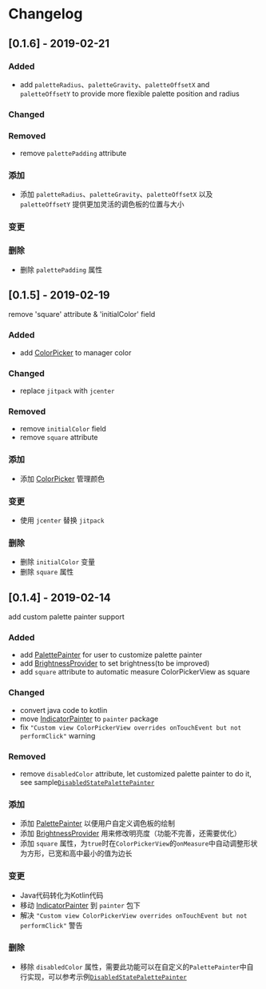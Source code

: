 # Changelog

## [0.1.6] - 2019-02-21

### Added

- add `paletteRadius`、`paletteGravity`、`paletteOffsetX` and `paletteOffsetY` to provide more flexible palette position and radius

### Changed

### Removed

- remove `palettePadding` attribute

### 添加

- 添加 `paletteRadius`、`paletteGravity`、`paletteOffsetX` 以及 `paletteOffsetY` 提供更加灵活的调色板的位置与大小

### 变更

### 删除

- 删除 `palettePadding` 属性

## [0.1.5] - 2019-02-19

remove 'square' attribute & 'initialColor' field

### Added

- add [ColorPicker](https://github.com/daemon369/ColorPickerView/blob/master/colorpickerview/src/main/kotlin/me/daemon/colorpicker/internal/ColorPicker.kt) to manager color

### Changed

- replace `jitpack` with `jcenter`

### Removed

- remove `initialColor` field
- remove `square` attribute

### 添加

- 添加 [ColorPicker](https://github.com/daemon369/ColorPickerView/blob/master/colorpickerview/src/main/kotlin/me/daemon/colorpicker/internal/ColorPicker.kt) 管理颜色

### 变更

- 使用 `jcenter` 替换 `jitpack`

### 删除

- 删除 `initialColor` 变量
- 删除 `square` 属性

## [0.1.4] - 2019-02-14

add custom palette painter support

### Added

- add [PalettePainter](https://github.com/daemon369/ColorPickerView/blob/master/colorpickerview/src/main/kotlin/me/daemon/colorpicker/painter/PalettePainter.kt) for user to customize palette painter
- add [BrightnessProvider](https://github.com/daemon369/ColorPickerView/blob/master/colorpickerview/src/main/kotlin/me/daemon/colorpicker/BrightnessProvider.kt) to set brightness(to be improved)
- add `square` attribute to automatic measure ColorPickerView as square

### Changed

- convert java code to kotlin
- move [IndicatorPainter](https://github.com/daemon369/ColorPickerView/blob/master/colorpickerview/src/main/kotlin/me/daemon/colorpicker/painter/IndicatorPainter.kt) to `painter` package
- fix `"Custom view ColorPickerView overrides onTouchEvent but not performClick"` warning

### Removed

- remove `disabledColor` attribute, let customized palette painter to do it, see sample[`DisabledStatePalettePainter`](https://github.com/daemon369/ColorPickerView/blob/master/app/src/main/java/me/daemon/colorpicker/demo/DisabledStatePalettePainter.java)

### 添加

- 添加 [PalettePainter](https://github.com/daemon369/ColorPickerView/blob/master/colorpickerview/src/main/kotlin/me/daemon/colorpicker/painter/PalettePainter.kt) 以便用户自定义调色板的绘制
- 添加 [BrightnessProvider](https://github.com/daemon369/ColorPickerView/blob/master/colorpickerview/src/main/kotlin/me/daemon/colorpicker/BrightnessProvider.kt) 用来修改明亮度（功能不完善，还需要优化）
- 添加 `square` 属性，为`true`时在`ColorPickerView`的`onMeasure`中自动调整形状为方形，已宽和高中最小的值为边长

### 变更

- Java代码转化为Kotlin代码
- 移动 [IndicatorPainter](https://github.com/daemon369/ColorPickerView/blob/master/colorpickerview/src/main/kotlin/me/daemon/colorpicker/painter/IndicatorPainter.kt) 到 `painter` 包下
- 解决 `"Custom view ColorPickerView overrides onTouchEvent but not performClick"` 警告

### 删除

- 移除 `disabledColor` 属性，需要此功能可以在自定义的`PalettePainter`中自行实现，可以参考示例[`DisabledStatePalettePainter`](https://github.com/daemon369/ColorPickerView/blob/master/app/src/main/java/me/daemon/colorpicker/demo/DisabledStatePalettePainter.java)
